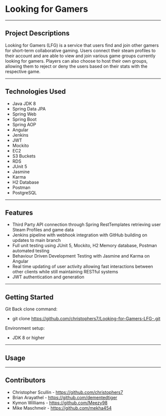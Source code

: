 # Looking for Gamers

___

## Project Descriptions


Looking for Gamers (LFG) is a service that users find and join other gamers for short-term collaborative gaming. Users connect their steam profiles to their account and are able to view and join various game groups currently looking for gamers. Players can also choose to host their own groups, allowing them to reject or deny the users based on their stats with the respective game. 

---

## Technologies Used


- Java JDK 8
- Spring Data JPA
- Spring Web
- Spring Boot
- Spring AOP
- Angular
- Jenkins
- JWT
- Mockito
- EC2
- S3 Buckets
- RDS
- JUnit 5
- Jasmine
- Karma
- H2 Database
- Postman
- PostgreSQL

---

## Features


- Third Party API connection through Spring RestTemplates retrieving user Steam Profiles and game data
- Jenkins pipeline with webhook integration with GitHub building on updates to main branch
- Full unit testing using JUnit 5, Mockito, H2 Memory database, Postman automated testing
- Behaviour Driven Development Testing with Jasmine and Karma on Angular
- Real time updating of user activity allowing fast interactions between other clients while still maintaining RESTful systems
- JWT authentication and generation

---

## Getting Started


Git Back clone command:
* git clone https://github.com/christophers7/Looking-for-Gamers-LFG-.git

Environment setup:
* JDK 8 or higher

---

## Usage



---

## Contributors


- Christopher Scullin - https://github.com/christophers7 
- Brian Arayathel - https://github.com/dementedtiger
- Kymon Williams - https://github.com/Meezy98 
- Mike Maschmeir - https://github.com/mekha454 
